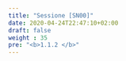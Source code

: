```yaml
---
title: "Sessione [SN00]"
date: 2020-04-24T22:47:10+02:00
draft: false
weight : 35
pre: "<b>1.1.2 </b>"
---
```


 
